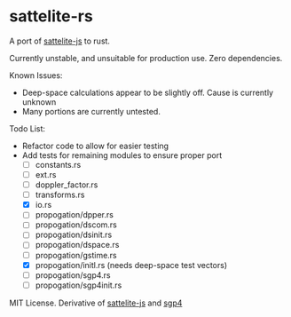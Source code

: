 # sattelite-rs

A port of [sattelite-js](https://github.com/shashwatak/satellite-js) to rust.

Currently unstable, and unsuitable for production use. Zero dependencies.

Known Issues:
- Deep-space calculations appear to be slightly off. Cause is currently unknown
- Many portions are currently untested.

Todo List:
- Refactor code to allow for easier testing
- Add tests for remaining modules to ensure proper port
  - [ ] constants.rs
  - [ ] ext.rs
  - [ ] doppler_factor.rs
  - [ ] transforms.rs
  - [x] io.rs
  - [ ] propogation/dpper.rs
  - [ ] propogation/dscom.rs
  - [ ] propogation/dsinit.rs
  - [ ] propogation/dspace.rs
  - [ ] propogation/gstime.rs
  - [x] propogation/initl.rs (needs deep-space test vectors)
  - [ ] propogation/sgp4.rs
  - [ ] propogation/sgp4init.rs

MIT License. Derivative of [sattelite-js](https://github.com/shashwatak/satellite-js) and [sgp4](https://pypi.org/project/sgp4/)